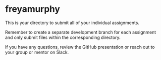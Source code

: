 # freyamurphy

This is your directory to submit all of your individual assignments.

Remember to create a separate development branch for each assignment and only
submit files within the corresponding directory.

If you have any questions, review the GitHub presentation or reach out to your
group or mentor on Slack.
